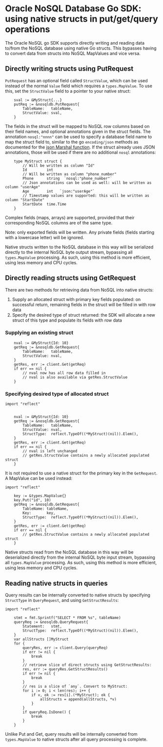 # Oracle NoSQL Database Go SDK: using native structs in put/get/query operations

The Oracle NoSQL go SDK supports directly writing and reading data to/from the NoSQL database using native Go structs. This bypasses having to convert data from structs into NoSQL MapValues and vice versa.

## Directly writing structs using PutRequest

`PutRequest` has an optional field called `StructValue`, which can be used instead of the normal `Value` field which requires a `types.MapValue`. To use this, set the `StructValue` field to a pointer to your native struct:
```
    sval := &MyStruct{...}
    putReq := &nosqldb.PutRequest{
        TableName:   tableName,
        StructValue: sval,
    }
```
The fields in the struct will be mapped to NoSQL row columns based on their field names, and optional annotations given in the struct fields. The annotation `nosql:"nnnn"` can be used to specify a database field name to map the struct field to, similar to the go `encoding/json` methods as documented for the [json Marshal function](https://pkg.go.dev/encoding/json#Marshal). If the struct already uses JSON annotations, those will be used if there are no additional `nosql` annotations:
```
    type MyStruct struct {
        // Will be written as column "Id"
        Id         int
        // Will be written as column "phone_number"
        Phone      string  `nosql:"phone_number"`
        // Json annotations can be used as well: will be written as column "userAge"
        Age        int   `json:"userAge"`
        // Timestamp values are supported: this will be written as column "StartDate"
        StartDate  time.Time
    }
```
Complex fields (maps, arrays) are supported, provided that their corresponding NoSQL columns are of the same type.

Note: only exported fields will be written. Any private fields (fields starting with a lowercase letter) will be ignored.

Native structs written to the NoSQL database in this way will be serialized directly to the internal NoSQL byte output stream, bypassing all `types.MapValue` processing. As such, using this method is more efficient, using less memory and CPU cycles.


## Directly reading structs using GetRequest

There are two methods for retrieving data from NoSQL into native structs:
1. Supply an allocated struct with primary key fields populated: on successful return, remaining fields in the struct will be filled in with row data
2. Specify the desired type of struct returned: the SDK will allocate a new struct of this type and populate its fields with row data

### Supplying an existing struct
```
    nval := &MyStruct{Id: 10}
    getReq := &nosqldb.GetRequest{
        TableName:   tableName,
        StructValue: nval,
    }
    getRes, err := client.Get(getReq)
    if err == nil {
        // nval now has all row data filled in
        // nval is also available via getRes.StructValue
    }
```

### Specifying desired type of allocated struct
```
import "reflect"


    nval := &MyStruct{Id: 10}
    getReq := &nosqldb.GetRequest{
        TableName:   tableName,
        StructValue: nval,
        StructType:  reflect.TypeOf((*MyStruct)(nil)).Elem(),
    }
    getRes, err := client.Get(getReq)
    if err == nil {
        // nval is left unchanged
        // getRes.StructValue contains a newly allocated populated struct
    }
```
It is not required to use a native struct for the primary key in the `GetRequest`. A MapValue can be used instead:
```
import "reflect"

    key := &types.MapValue{}
    key.Put("id", 10)
    getReq := &nosqldb.GetRequest{
        TableName: tableName,
        Key:       key,
        StructType:  reflect.TypeOf((*MyStruct)(nil)).Elem(),
    }
    getRes, err := client.Get(getReq)
    if err == nil {
        // getRes.StructValue contains a newly allocated populated struct
    }
```
Native structs read from the NoSQL database in this way will be deserialized directly from the internal NoSQL byte input stream, bypassing all `types.MapValue` processing. As such, using this method is more efficient, using less memory and CPU cycles.


## Reading native structs in queries

Query results can be internally converted to native structs by specifying `StructType` in `QueryRequest`, and using `GetStructResults`:

```
import "reflect"

    stmt = fmt.Sprintf("SELECT * FROM %s", tableName)
    queryReq := &nosqldb.QueryRequest{
        Statement:   stmt,
        StructType:  reflect.TypeOf((*MyStruct)(nil)).Elem(),
    }
    var allStructs []MyStruct
    for {
        queryRes, err := client.Query(queryReq)
        if err != nil {
            break
        }
        // retrieve slice of direct structs using GetStructResults:
        res, err := queryRes.GetStructResults()
        if err != nil {
            break
        }
        // res is a slice of `any`. Convert to MyStruct:
        for i := 0; i < len(res); i++ {
            if v, ok := res[i].(*MyStruct); ok {
                allStructs = append(allStructs, *v)
            }
        }
        if queryReq.IsDone() {
            break
        }
    }
```
Unlike Put and Get, query results will be internally converted from `types.MapValue` to native structs after all query processing is complete.

